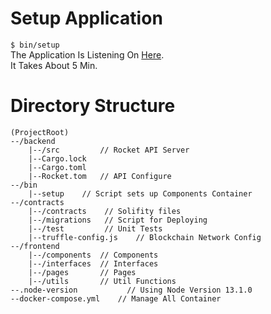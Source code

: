 # Setup Application
`$ bin/setup`  
The Application Is Listening On [Here](http://localhost:3000).  
It Takes About 5 Min.
# Directory Structure
```
(ProjectRoot)
--/backend
    |--/src         // Rocket API Server
    |--Cargo.lock
    |--Cargo.toml
    |--Rocket.tom   // API Configure
--/bin
    |--setup    // Script sets up Components Container
--/contracts
    |--/contracts    // Solifity files
    |--/migrations   // Script for Deploying
    |--/test         // Unit Tests
    |--truffle-config.js    // Blockchain Network Config
--/frontend
    |--/components  // Components
    |--/interfaces  // Interfaces
    |--/pages       // Pages
    |--/utils       // Util Functions
--.node-version           // Using Node Version 13.1.0
--docker-compose.yml    // Manage All Container
```